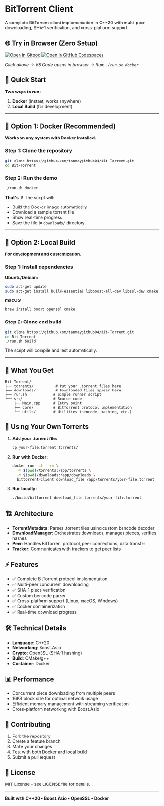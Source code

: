 # BitTorrent Client

A complete BitTorrent client implementation in C++20 with multi-peer downloading, SHA-1 verification, and cross-platform support.

## 🌐 Try in Browser (Zero Setup)

[![Open in Gitpod](https://gitpod.io/button/open-in-gitpod.svg)](https://gitpod.io/#https://github.com/tanmaygithub04/Bit-Torrent)
[![Open in GitHub Codespaces](https://github.com/codespaces/badge.svg)](https://codespaces.new/tanmaygithub04/Bit-Torrent)

*Click above → VS Code opens in browser → Run: `./run.sh docker`*

## 🚀 Quick Start

**Two ways to run:**
1. **Docker** (instant, works anywhere)
2. **Local Build** (for development)

---

## 🐳 Option 1: Docker (Recommended)

**Works on any system with Docker installed.**

### Step 1: Clone the repository
```bash
git clone https://github.com/tanmaygithub04/Bit-Torrent.git
cd Bit-Torrent
```

### Step 2: Run the demo
```bash
./run.sh docker
```

**That's it!** The script will:
- Build the Docker image automatically
- Download a sample torrent file
- Show real-time progress
- Save the file to `downloads/` directory

---

## 🔧 Option 2: Local Build

**For development and customization.**

### Step 1: Install dependencies

**Ubuntu/Debian:**
```bash
sudo apt-get update
sudo apt-get install build-essential libboost-all-dev libssl-dev cmake
```

**macOS:**
```bash
brew install boost openssl cmake
```

### Step 2: Clone and build
```bash
git clone https://github.com/tanmaygithub04/Bit-Torrent.git
cd Bit-Torrent
./run.sh build
```

The script will compile and test automatically.

---

## 📁 What You Get

```
Bit-Torrent/
├── torrents/          # Put your .torrent files here
├── downloads/         # Downloaded files appear here
├── run.sh            # Simple runner script
└── src/              # Source code
    ├── Main.cpp      # Entry point
    ├── core/         # BitTorrent protocol implementation
    └── utils/        # Utilities (bencode, hashing, etc.)
```

## 🎯 Using Your Own Torrents

1. **Add your .torrent file:**
   ```bash
   cp your-file.torrent torrents/
   ```

2. **Run with Docker:**
   ```bash
   docker run -it --rm \
     -v $(pwd)/torrents:/app/torrents \
     -v $(pwd)/downloads:/app/downloads \
     bittorrent-client download_file /app/torrents/your-file.torrent
   ```

3. **Run locally:**
   ```bash
   ./build/bittorrent download_file torrents/your-file.torrent
   ```

## 🏗️ Architecture

- **TorrentMetadata**: Parses .torrent files using custom bencode decoder
- **DownloadManager**: Orchestrates downloads, manages pieces, verifies hashes
- **Peer**: Handles BitTorrent protocol, peer connections, data transfer
- **Tracker**: Communicates with trackers to get peer lists

## ⚡ Features

- ✅ Complete BitTorrent protocol implementation
- ✅ Multi-peer concurrent downloading
- ✅ SHA-1 piece verification
- ✅ Custom bencode parser
- ✅ Cross-platform support (Linux, macOS, Windows)
- ✅ Docker containerization
- ✅ Real-time download progress

## 🛠️ Technical Details

- **Language**: C++20
- **Networking**: Boost.Asio
- **Crypto**: OpenSSL (SHA-1 hashing)
- **Build**: CMake/g++
- **Container**: Docker

## 📊 Performance

- Concurrent piece downloading from multiple peers
- 16KB block size for optimal network usage
- Efficient memory management with streaming verification
- Cross-platform networking with Boost.Asio

## 🤝 Contributing

1. Fork the repository
2. Create a feature branch
3. Make your changes
4. Test with both Docker and local build
5. Submit a pull request

## 📄 License

MIT License - see LICENSE file for details.

---

**Built with C++20 • Boost.Asio • OpenSSL • Docker**

